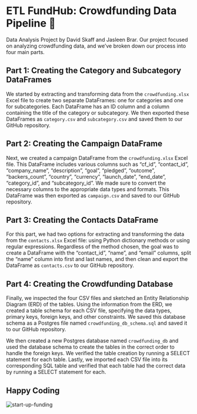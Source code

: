 # ETL FundHub: Crowdfunding Data Pipeline 💾
Data Analysis Project by David Skaff and Jasleen Brar. Our project focused on analyzing crowdfunding data, and we’ve broken down our process into four main parts.

## Part 1: Creating the Category and Subcategory DataFrames
We started by extracting and transforming data from the `crowdfunding.xlsx` Excel file to create two separate DataFrames: one for categories and one for subcategories. Each DataFrame has an ID column and a column containing the title of the category or subcategory. We then exported these DataFrames as `category.csv` and `subcategory.csv` and saved them to our GitHub repository.

## Part 2: Creating the Campaign DataFrame
Next, we created a campaign DataFrame from the `crowdfunding.xlsx` Excel file. This DataFrame includes various columns such as “cf_id”, “contact_id”, “company_name”, “description”, “goal”, “pledged”, “outcome”, “backers_count”, “country”, “currency”, “launch_date”, “end_date”, “category_id”, and “subcategory_id”. We made sure to convert the necessary columns to the appropriate data types and formats. This DataFrame was then exported as `campaign.csv` and saved to our GitHub repository.

## Part 3: Creating the Contacts DataFrame
For this part, we had two options for extracting and transforming the data from the `contacts.xlsx` Excel file: using Python dictionary methods or using regular expressions. Regardless of the method chosen, the goal was to create a DataFrame with the “contact_id”, “name”, and “email” columns, split the “name” column into first and last names, and then clean and export the DataFrame as `contacts.csv` to our GitHub repository.

## Part 4: Creating the Crowdfunding Database
Finally, we inspected the four CSV files and sketched an Entity Relationship Diagram (ERD) of the tables. Using the information from the ERD, we created a table schema for each CSV file, specifying the data types, primary keys, foreign keys, and other constraints. We saved this database schema as a Postgres file named `crowdfunding_db_schema.sql` and saved it to our GitHub repository.

We then created a new Postgres database named `crowdfunding_db` and used the database schema to create the tables in the correct order to handle the foreign keys. We verified the table creation by running a SELECT statement for each table. Lastly, we imported each CSV file into its corresponding SQL table and verified that each table had the correct data by running a SELECT statement for each.

## Happy Coding 
![start-up-funding](https://images.pexels.com/photos/7414214/pexels-photo-7414214.jpeg?auto=compress&cs=tinysrgb&w=800)
